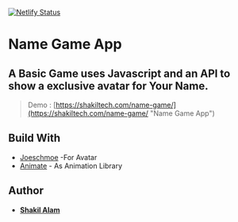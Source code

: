 [![Netlify Status](https://api.netlify.com/api/v1/badges/10192cac-b77a-4cde-9c92-e6a8806cacaf/deploy-status)](https://app.netlify.com/sites/name-game/deploys)
# Name Game App
## A Basic Game uses Javascript and an API to show a exclusive avatar for Your Name.

>Demo : [https://shakiltech.com/name-game/](https://shakiltech.com/name-game/ "Name Game App")

## Build With

- [Joeschmoe](http://joeschmoe.io) -For Avatar
- [Animate](https://daneden.github.io/animate.css/) - As Animation Library

## Author

- **[Shakil Alam](https://github.com/itxshakil)**
